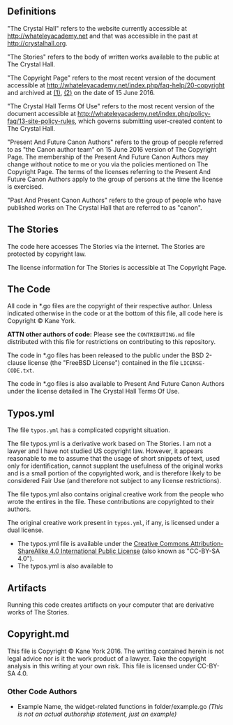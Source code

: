 ## Definitions

"The Crystal Hall" refers to the website currently accessible at <http://whateleyacademy.net> and that was accessible in the past at <http://crystalhall.org>.

"The Stories" refers to the body of written works available to the public at The Crystal Hall.

"The Copyright Page" refers to the most recent version of the document accessible at <http://whateleyacademy.net/index.php/faq-help/20-copyright> and archived at [(1)](https://web.archive.org/web/20160616033326/http://whateleyacademy.net/index.php/faq-help/19-copyright), [(2)](https://archive.is/NzQnf) on the date of 15 June 2016.

"The Crystal Hall Terms Of Use" refers to the most recent version of the document accessible at <http://whateleyacademy.net/index.php/policy-faq/13-site-policy-rules>, which governs submitting user-created content to The Crystal Hall.

"Present And Future Canon Authors" refers to the group of people referred to as "the Canon author team" on 15 June 2016 version of The Copyright Page. The membership of the Present And Future Canon Authors may change without notice to me or you via the policies mentioned on The Copyright Page. The terms of the licenses referring to the Present And Future Canon Authors apply to the group of persons at the time the license is exercised.

"Past And Present Canon Authors" refers to the group of people who have published works on The Crystal Hall that are referred to as "canon".

## The Stories

The code here accesses The Stories via the internet. The Stories are protected by copyright law.

The license information for The Stories is accessible at The Copyright Page.

## The Code

All code in *.go files are the copyright of their respective author. Unless indicated otherwise in the code or at the bottom of this file, all code here is Copyright © Kane York.

**ATTN other authors of code:** Please see the `CONTRIBUTING.md` file distributed with this file for restrictions on contributing to this repository.

The code in *.go files has been released to the public under the BSD 2-clause license (the "FreeBSD License") contained in the file `LICENSE-CODE.txt`.

The code in *.go files is also available to Present And Future Canon Authors under the license detailed in The Crystal Hall Terms Of Use.

## Typos.yml

The file `typos.yml` has a complicated copyright situation.

The file typos.yml is a derivative work based on The Stories. I am not a
lawyer and I have not studied US copyright law.  However, it appears
reasonable to me to assume that the usage of short snippets of text, used
only for identification, cannot supplant the usefulness of the original works
and is a small portion of the copyrighted work, and is therefore likely to be
considered Fair Use (and therefore not subject to any license restrictions).

The file typos.yml also contains original creative work from the people who
wrote the entires in the file. These contributions are copyrighted to their
authors.

The original creative work present in `typos.yml`, if any, is licensed under
a dual license.

 - The typos.yml file is available under the [Creative Commons
   Attribution-ShareAlike 4.0 International Public
License](https://creativecommons.org/licenses/by-sa/4.0/legalcode) (also
known as "CC-BY-SA 4.0").
 - The typos.yml is also available to 

## Artifacts

Running this code creates artifacts on your computer that are derivative
works of The Stories.

## Copyright.md

This file is Copyright © Kane York 2016. The writing contained herein is not
legal advice nor is it the work product of a lawyer. Take the copyright
analysis in this writing at your own risk. This file is licensed under
CC-BY-SA 4.0.

### Other Code Authors

 - Example Name, the widget-related functions in folder/example.go *(This is
   not an actual authorship statement, just an example)*
